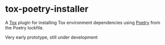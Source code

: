 # tox-poetry-installer

A [Tox](https://tox.readthedocs.io/en/latest/) plugin for installing Tox environment
dependencies using [Poetry](https://python-poetry.org/) from the Poetry lockfile.

Very early prototype, still under development
